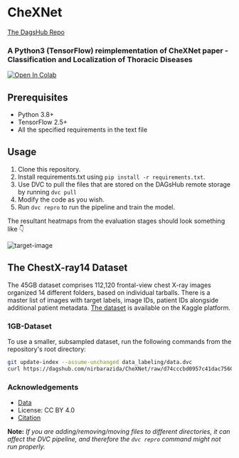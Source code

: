 # CheXNet

[The DagsHub Repo](https://dagshub.com/nirbarazida/CheXNet)

### A Python3 (TensorFlow) reimplementation of CheXNet paper - Classification and Localization of Thoracic Diseases

[![Open In Colab](https://colab.research.google.com/assets/colab-badge.svg)](https://colab.research.google.com/drive/1U3F5ETJeisBnlmamR4EqigS7shIbL2L1)
## Prerequisites
- Python 3.8+
- TensorFlow 2.5+
- All the specified requirements in the text file

## Usage
1. Clone this repository.
2. Install requirements.txt using `pip install -r requirements.txt`.
3. Use DVC to pull the files that are stored on the DAGsHub remote storage by running `dvc pull`
4. Modify the code as you wish.
5. Run `dvc repro` to run the pipeline and train the model.

The resultant heatmaps from the evaluation stages should look something like 👇

![target-image](https://imgur.com/8bRDA9G.png)

## The ChestX-ray14 Dataset

[comment]: <> (Uncomment when streamlit is merged into master    ![]&#40;task_5_streamlit/images/Example.png&#41;)

The 45GB dataset comprises 112,120 frontal-view chest X-ray images organized 14 different folders, based on individual tarballs. There is a master list of images with target labels, image IDs, patient IDs alongside additional patient metadata.
[The dataset](https://www.kaggle.com/paultimothymooney/chest-xray-pneumonia) is available on the Kaggle platform.

### 1GB-Dataset
To use a smaller, subsampled dataset, run the following commands from the repository's root directory:
```bash
git update-index --assume-unchanged data_labeling/data.dvc
curl https://dagshub.com/nirbarazida/CheXNet/raw/d74cccbd0957c41dac7560565d2b7b4df3c0d195/data_labeling/data.dvc -o data_labeling/data.dvc
```

### Acknowledgements
- [Data](https://data.mendeley.com/datasets/rscbjbr9sj/2)
- License: CC BY 4.0
- [Citation](http://www.cell.com/cell/fulltext/S0092-8674(18)30154-5)

**Note:** *If you are adding/removing/moving files to different directories, it can affect the DVC pipeline, and therefore
the `dvc repro` command might not run properly.*